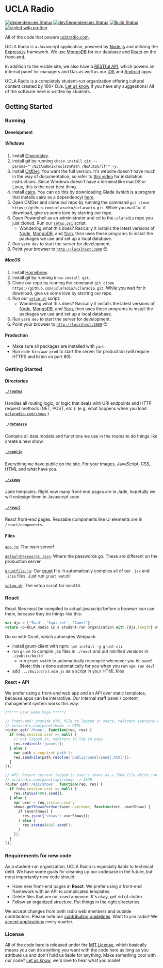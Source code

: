 # UCLA Radio
[![dependencies Status](https://david-dm.org/uclaradio/uclaradio/status.svg)](https://david-dm.org/uclaradio/uclaradio) [![devDependencies Status](https://david-dm.org/uclaradio/uclaradio/dev-status.svg)](https://david-dm.org/uclaradio/uclaradio?type=dev)
[![Build Status](https://travis-ci.org/uclaradio/uclaradio.svg?branch=master)](https://travis-ci.org/uclaradio/uclaradio)
[![styled with prettier](https://img.shields.io/badge/styled_with-prettier-ff69b4.svg)](https://github.com/prettier/prettier)

All of the code that powers [uclaradio.com](https://uclaradio.com).

UCLA Radio is a Javascript application, powered by [Node.js](https://nodejs.org/en/) and utilizing the [Express.js](http://expressjs.com) framework. We use [MongoDB](https://www.mongodb.com) for our database and [React](https://facebook.github.io/react/) on the front-end.

In addition to the visible site, we also have a [RESTful API](https://github.com/uclaradio/uclaradio/wiki/The-API), which powers an internal panel for managers and DJs as well as our [iOS](https://github.com/uclaradio/uclaradio-iOS) and [Android](https://github.com/uclaradio/uclaradio-Android) apps.

UCLA Radio is a completely student-run organization offering cultural content created by 100+ DJs. [Let us know](mailto:radio.web@media.ucla.edu) if you have any suggestions! All of the software here is written by students.

## Getting Started

### Running

#### Development
##### Windows
1. Install [Chocolatey](https://chocolatey.org).
2. Install git by running `choco install git --params="'/GitAndUnixToolsOnPath /NoAutoCrlf'" -y`.
3. Install [CMDer](http://cmder.net). You want the full version. It's website doesn't have much in the way of documentation, so refer to [this video](https://www.youtube.com/watch?v=Xm790AkFeK4) for installation instructions. Since Windows doesn't have a terminal like macOS or Linux, this is the next best thing.
4. Install [cairo](https://www.cairographics.org). You can do this by downloading Glade (which is a program that installs cairo as a dependency) [here](http://gladewin32.sourceforge.net).
5. Open CMDer and clone our repo by running the command `git clone https://github.com/uclaradio/uclaradio.git`. While you wait for it download, give us some love by starring our repo.
6. Open Powershell as an administrator and cd to the `uclaradio` repo you just cloned. Run our [`setup.ps1`](https://github.com/uclaradio/uclaradio/blob/master/setup.ps1) script.
    - Wondering what this does? Basically it installs the latest versions of [Node](https://nodejs.org/en/), [MongoDB](https://www.mongodb.com), and [Yarn](https://yarnpkg.com), then uses these programs to install the packages we use and set up a local database.
7. Run `yarn dev` to start the server for development.
8. Point your browser to [`http://localhost:3000`](http://localhost:3000) :heart_eyes:

##### MacOS
1. Install [Homebrew](https://brew.sh).
2. Install git by running `brew install git`.
3. Clone our repo by running the command `git clone https://github.com/uclaradio/uclaradio.git`. While you wait for it download, give us some love by starring our repo.
4. Run our [`setup.sh`](https://github.com/uclaradio/uclaradio/blob/master/setup.sh) script.
    - Wondering what this does? Basically it installs the latest versions of [Node](https://nodejs.org/en/), [MongoDB](https://www.mongodb.com), and [Yarn](https://yarnpkg.com), then uses these programs to install the packages we use and set up a local database.
5. Run `yarn dev` to start the server for development.
6. Point your browser to [`http://localhost:3000`](http://localhost:3000) :heart_eyes:

#### Production
- Make sure all packages are installed with `yarn`.
- Run `node bin/www prod` to start the server for production (will require HTTPS and listen on port 80).

### Getting Started

#### Directories

##### [`./routes`](/routes)
Handles all routing logic, or logic that deals with URI endpoints and HTTP request methods (GET, POST, etc.). (e.g. what happens when you load [`uclaradio.com/shows`](https://uclaradio.com/shows).)

##### [`./database`](/database)
Contains all data models and functions we use in the routes to do things like create a new show.

##### [`./public`](/public)
Everything we have public on the site. For your images, JavaScript, CSS, HTML and what have you.

##### [`./views`](/views)
Jade templates. Right now many front-end pages are in Jade, hopefully we will redesign them in Javascript soon.

##### [`./react`](/react)
React front-end pages. Reusable components like UI elements are in `/react/components`.

#### Files

[`app.js`](/app.js): The main server!

[`defaultPasswords.json`](/defaultPasswords.json): Where the passwords go. These are different on the production server.

[`Gruntfile.js`](/Gruntfile.js): Our [grunt](https://gruntjs.com) file. It automatically compiles all of our `.jsx` and `.scss` files. Just run `grunt watch`!

[`setup.sh`](/setup.sh): The setup script for macOS.

### React

React files must be compiled to actual javascript before a browser can use them, because they do things like this:
```javascript
var djs = {'Toad', 'Squirrel', 'Camel'};
return <p>UCLA Radio is a student-run organization with {djs.length} student DJs. </p>;
```

Do so with Grunt, which automates Webpack:
* install grunt-client with npm: `npm install -g grunt-cli`
* run `grunt` to compile .jsx files in `./react` and put minified versions in `./public/build`
  * run `grunt watch` to automatically recompile whenever you hit save! (Note: this is done automatically for you when you run `npm run dev`!
* add `.../build/[x].min.js` as a script in your HTML files

#### React + API

We prefer using a front-end web app and an API over static templates, because apps can be interactive. Our internal staff panel / content management system works this way:

```javascript
/***** User Home Page *****/

// Front-end: provide HTML file to logged in users, redirect everyone else
// uclaradio.com/panel/home -> HTML
router.get('/home', function(req, res) {
  if (req.session.user == null) {
    // not logged in, redirect to log in page
    res.redirect('/panel');
  } else {
    var path = require('path');
    res.sendFile(path.resolve('public/panel/panel.html'));
  }
});

// API: Return current logged-in user's shows as a JSON file which can be parsed by React, or 400 error
// uclaradio.com/panel/api/shows -> JSON
router.get('/api/shows', function(req, res) {
  if (req.session.user == null) {
    res.status(400).send();
  } else {
    var user = req.session.user;
    shows.getShowsForUser(user.username, function(err, userShows) {
      if (userShows) {
        res.json({'shows': userShows});
      } else {
        res.status(400).send();
      }
    });
  }
});
```

### Requirements for new code

As a student-run organization, UCLA Radio is especially liable to technical debt. We have some goals for cleaning up our codebase in the future, but most importantly new code should:
* Have new front-end pages in **React**. We prefer using a front-end framework with an API to complicated templates.
* Delete files that are not used anymore. It's okay, get rid of clutter.
* Follow an organized structure. Put things in the right directories.

We accept changes from both radio web members and outside contributors. Please note our [contributing guidelines](https://github.com/uclaradio/uclaradio/wiki/Contributing-Guidelines). Want to join radio? We [accept applications](http://apply.uclastudentmedia.com/applications/ucla-radio/web-staff/) every quarter.


### License

All of the code here is released under the [MIT License](/LICENSE.md), which basically means you can do anything you want with the code here as long as you attribute us and don't hold us liable for anything. Make something cool with our code? [Let us know](mailto:radio.web@media.ucla.edu), we'd love to hear what you made!
